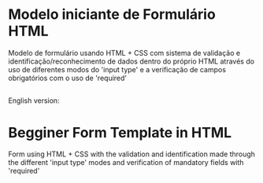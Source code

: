 # Modelo iniciante de Formulário HTML

 Modelo de formulário usando HTML + CSS com sistema de validação e identificação/reconhecimento de dados dentro do próprio HTML através do uso de diferentes modos do 'input type' e a verificação de campos obrigatórios com o uso de 'required'

 ##

English version:

# Begginer Form Template in HTML

Form using HTML + CSS with the validation and identification made through the different 'input type' modes and verification of mandatory fields with 'required'
